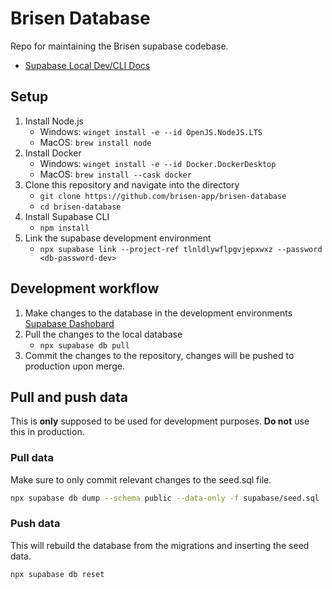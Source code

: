 # Brisen Database
Repo for maintaining the Brisen supabase codebase. 
- [Supabase Local Dev/CLI Docs](https://supabase.com/docs/guides/cli/getting-started)

## Setup
1. Install Node.js
    - Windows: `winget install -e --id OpenJS.NodeJS.LTS`
    - MacOS: `brew install node`
1. Install Docker
    - Windows: `winget install -e --id Docker.DockerDesktop`
    - MacOS: `brew install --cask docker`
1. Clone this repository and navigate into the directory
    - `git clone https://github.com/brisen-app/brisen-database`
    - `cd brisen-database`
1. Install Supabase CLI
    - `npm install`
1. Link the supabase development environment
    - `npx supabase link --project-ref tlnldlywflpgvjepxwxz --password <db-password-dev>`

## Development workflow
1. Make changes to the database in the development environments [Supabase Dashobard](https://supabase.com/dashboard/project/tlnldlywflpgvjepxwxz)
1. Pull the changes to the local database
    - `npx supabase db pull`
1. Commit the changes to the repository, changes will be pushed to production upon merge.

## Pull and push data

This is **only** supposed to be used for development purposes. **Do not** use this in production.

### Pull data
Make sure to only commit relevant changes to the seed.sql file.
```bash
npx supabase db dump --schema public --data-only -f supabase/seed.sql
```

### Push data
This will rebuild the database from the migrations and inserting the seed data.

```bash
npx supabase db reset
```